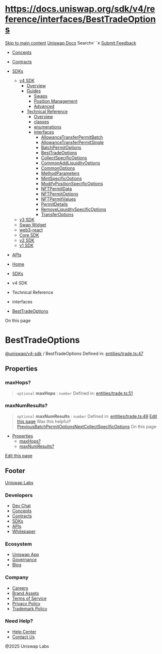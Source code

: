 # https://docs.uniswap.org/sdk/v4/reference/interfaces/BestTradeOptions

[Skip to main content](https://docs.uniswap.org/sdk/v4/reference/interfaces/BestTradeOptions#__docusaurus_skipToContent_fallback)
[Uniswap Docs](https://docs.uniswap.org/)
Search`⌘``K`
[Submit Feedback](https://docs.google.com/forms/d/e/1FAIpQLSdjSkZam8KiatL9XACRVxCHjDJjaPGbls77PCXDKFn4JwykXg/viewform)
  * [Concepts](https://docs.uniswap.org/concepts/overview)
  * [Contracts](https://docs.uniswap.org/contracts/v4/overview)
  * [SDKs](https://docs.uniswap.org/sdk/v4/overview)
    * [v4 SDK](https://docs.uniswap.org/sdk/v4/reference/interfaces/BestTradeOptions)
      * [Overview](https://docs.uniswap.org/sdk/v4/overview)
      * [Guides](https://docs.uniswap.org/sdk/v4/reference/interfaces/BestTradeOptions)
        * [Swaps](https://docs.uniswap.org/sdk/v4/reference/interfaces/BestTradeOptions)
        * [Position Management](https://docs.uniswap.org/sdk/v4/reference/interfaces/BestTradeOptions)
        * [Advanced](https://docs.uniswap.org/sdk/v4/reference/interfaces/BestTradeOptions)
      * [Technical Reference](https://docs.uniswap.org/sdk/v4/reference/interfaces/BestTradeOptions)
        * [Overview](https://docs.uniswap.org/sdk/v4/reference/overview)
        * [classes](https://docs.uniswap.org/sdk/v4/reference/interfaces/BestTradeOptions)
        * [enumerations](https://docs.uniswap.org/sdk/v4/reference/interfaces/BestTradeOptions)
        * [interfaces](https://docs.uniswap.org/sdk/v4/reference/interfaces/BestTradeOptions)
          * [AllowanceTransferPermitBatch](https://docs.uniswap.org/sdk/v4/reference/interfaces/AllowanceTransferPermitBatch)
          * [AllowanceTransferPermitSingle](https://docs.uniswap.org/sdk/v4/reference/interfaces/AllowanceTransferPermitSingle)
          * [BatchPermitOptions](https://docs.uniswap.org/sdk/v4/reference/interfaces/BatchPermitOptions)
          * [BestTradeOptions](https://docs.uniswap.org/sdk/v4/reference/interfaces/BestTradeOptions)
          * [CollectSpecificOptions](https://docs.uniswap.org/sdk/v4/reference/interfaces/CollectSpecificOptions)
          * [CommonAddLiquidityOptions](https://docs.uniswap.org/sdk/v4/reference/interfaces/CommonAddLiquidityOptions)
          * [CommonOptions](https://docs.uniswap.org/sdk/v4/reference/interfaces/CommonOptions)
          * [MethodParameters](https://docs.uniswap.org/sdk/v4/reference/interfaces/MethodParameters)
          * [MintSpecificOptions](https://docs.uniswap.org/sdk/v4/reference/interfaces/MintSpecificOptions)
          * [ModifyPositionSpecificOptions](https://docs.uniswap.org/sdk/v4/reference/interfaces/ModifyPositionSpecificOptions)
          * [NFTPermitData](https://docs.uniswap.org/sdk/v4/reference/interfaces/NFTPermitData)
          * [NFTPermitOptions](https://docs.uniswap.org/sdk/v4/reference/interfaces/NFTPermitOptions)
          * [NFTPermitValues](https://docs.uniswap.org/sdk/v4/reference/interfaces/NFTPermitValues)
          * [PermitDetails](https://docs.uniswap.org/sdk/v4/reference/interfaces/PermitDetails)
          * [RemoveLiquiditySpecificOptions](https://docs.uniswap.org/sdk/v4/reference/interfaces/RemoveLiquiditySpecificOptions)
          * [TransferOptions](https://docs.uniswap.org/sdk/v4/reference/interfaces/TransferOptions)
    * [v3 SDK](https://docs.uniswap.org/sdk/v4/reference/interfaces/BestTradeOptions)
    * [Swap Widget](https://docs.uniswap.org/sdk/v4/reference/interfaces/BestTradeOptions)
    * [web3-react](https://docs.uniswap.org/sdk/v4/reference/interfaces/BestTradeOptions)
    * [Core SDK](https://docs.uniswap.org/sdk/v4/reference/interfaces/BestTradeOptions)
    * [v2 SDK](https://docs.uniswap.org/sdk/v4/reference/interfaces/BestTradeOptions)
    * [v1 SDK](https://docs.uniswap.org/sdk/v4/reference/interfaces/BestTradeOptions)
  * [APIs](https://docs.uniswap.org/api/subgraph/overview)


  * [Home](https://docs.uniswap.org/)
  * [SDKs](https://docs.uniswap.org/sdk/v4/overview)
  * v4 SDK
  * Technical Reference
  * interfaces
  * [BestTradeOptions](https://docs.uniswap.org/sdk/v4/reference/interfaces/BestTradeOptions)


On this page
# BestTradeOptions
[@uniswap/v4-sdk](https://docs.uniswap.org/sdk/v4/reference/overview) / BestTradeOptions
Defined in: [entities/trade.ts:47](https://github.com/Uniswap/sdks/blob/9cf6edb2df79338ae58f7ea7ca979c35a8a9bd56/sdks/v4-sdk/src/entities/trade.ts#L47)
## Properties[​](https://docs.uniswap.org/sdk/v4/reference/interfaces/BestTradeOptions#properties "Direct link to Properties")
### maxHops?[​](https://docs.uniswap.org/sdk/v4/reference/interfaces/BestTradeOptions#maxhops "Direct link to maxHops?")
> `optional` **maxHops** : `number`
Defined in: [entities/trade.ts:51](https://github.com/Uniswap/sdks/blob/9cf6edb2df79338ae58f7ea7ca979c35a8a9bd56/sdks/v4-sdk/src/entities/trade.ts#L51)
### maxNumResults?[​](https://docs.uniswap.org/sdk/v4/reference/interfaces/BestTradeOptions#maxnumresults "Direct link to maxNumResults?")
> `optional` **maxNumResults** : `number`
Defined in: [entities/trade.ts:49](https://github.com/Uniswap/sdks/blob/9cf6edb2df79338ae58f7ea7ca979c35a8a9bd56/sdks/v4-sdk/src/entities/trade.ts#L49)
[Edit this page](https://github.com/uniswap/uniswap-docs/tree/main/docs/sdk/v4/reference/interfaces/BestTradeOptions.md)
Was this helpful?
[PreviousBatchPermitOptions](https://docs.uniswap.org/sdk/v4/reference/interfaces/BatchPermitOptions)[NextCollectSpecificOptions](https://docs.uniswap.org/sdk/v4/reference/interfaces/CollectSpecificOptions)
On this page
  * [Properties](https://docs.uniswap.org/sdk/v4/reference/interfaces/BestTradeOptions#properties)
    * [maxHops?](https://docs.uniswap.org/sdk/v4/reference/interfaces/BestTradeOptions#maxhops)
    * [maxNumResults?](https://docs.uniswap.org/sdk/v4/reference/interfaces/BestTradeOptions#maxnumresults)


[Edit this page](https://github.com/uniswap/uniswap-docs/tree/main/docs/sdk/v4/reference/interfaces/BestTradeOptions.md)
## Footer
[Uniswap Labs](https://docs.uniswap.org/)
### Developers
  * [Dev Chat](https://discord.com/invite/uniswap)
  * [Concepts](https://docs.uniswap.org/concepts/overview)
  * [Contracts](https://docs.uniswap.org/contracts/v4/overview)
  * [SDKs](https://docs.uniswap.org/sdk/v4/overview)
  * [APIs](https://docs.uniswap.org/api/subgraph/overview)
  * [Whitepaper](https://app.uniswap.org/whitepaper-v4.pdf)


### Ecosystem
  * [Uniswap App](https://app.uniswap.org/)
  * [Governance](https://www.uniswapfoundation.org/governance)
  * [Blog](https://blog.uniswap.org/)


### Company
  * [Careers](https://boards.greenhouse.io/uniswaplabs)
  * [Brand Assets](https://github.com/Uniswap/brand-assets/raw/main/Uniswap%20Brand%20Assets.zip)
  * [Terms of Service](https://support.uniswap.org/hc/en-us/articles/30935100859661-Uniswap-Labs-Terms-of-Service)
  * [Privacy Policy](https://support.uniswap.org/hc/en-us/articles/30934457771405-Uniswap-Labs-Privacy-Policy)
  * [Trademark Policy](https://support.uniswap.org/hc/en-us/articles/30934762216973-Uniswap-Labs-Trademark-Guidelines)


### Need Help?
  * [Help Center](https://support.uniswap.org/)
  * [Contact Us](https://support.uniswap.org/hc/en-us/requests/new)


@2025 Uniswap Labs
[](https://github.com/uniswap/uniswap-docs)[](https://twitter.com/Uniswap)[](https://discord.com/invite/uniswap)
